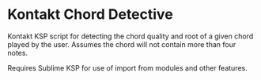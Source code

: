 # Kontakt Chord Detective

Kontakt KSP script for detecting the chord quality and root of a given chord played by the user.
Assumes the chord will not contain more than four notes.

Requires Sublime KSP for use of import from modules and other features.

